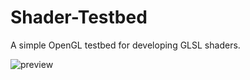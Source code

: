 # Shader-Testbed
A simple OpenGL testbed for developing GLSL shaders.

![preview](https://github.com/j-hoffman-dev/Shader-Testbed/blob/master/preview.gif)
